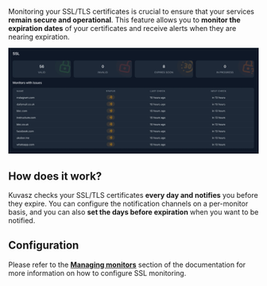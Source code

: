 Monitoring your SSL/TLS certificates is crucial to ensure that your services **remain secure and operational**. This feature allows you to **monitor the expiration dates** of your certificates and receive alerts when they are nearing expiration.

![SSL dashboard](../images/features/ssl_monitoring.webp)

## How does it work?

Kuvasz checks your SSL/TLS certificates **every day and notifies** you before they expire. You can configure the notification channels on a per-monitor basis, and you can also **set the days before expiration** when you want to be notified.

## Configuration <!-- md:config ../setup/managing-monitors.md -->

Please refer to the [**Managing monitors**](../setup/managing-monitors.md) section of the documentation for more information on how to configure SSL monitoring.
